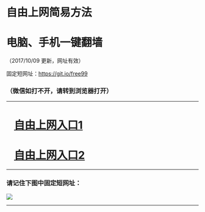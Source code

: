 ﻿# 自由上网简易方法

# 电脑、手机一键翻墙

（2017/10/09 更新，网址有效）

固定短网址：https://git.io/free99

### （微信如打不开，请转到浏览器打开）


***





# &nbsp;&nbsp; <a href="http://ft1665920982.fwq-tz-1001.info/fwqtz01.html?t=100900110771 " target="_blank">自由上网入口1</a>
# &nbsp;&nbsp; <a href="http://ft2367110396.fwq-tz-1002.info/fwqtz02.html?t=100900114901 " target="_blank">自由上网入口2</a>
***

### 请记住下图中固定短网址：

<img src="https://s3-us-west-2.amazonaws.com/fwq-1001/yjfq-20170905okok.png" /> 


***


